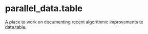 # parallel_data.table
A place to work on documenting recent algorithmic improvements to data.table. 
